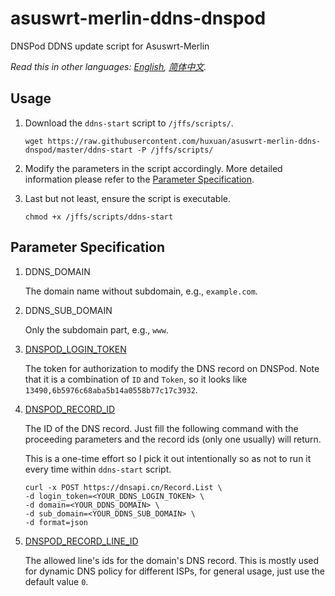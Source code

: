 # asuswrt-merlin-ddns-dnspod

DNSPod DDNS update script for Asuswrt-Merlin

*Read this in other languages: [English](README.md), [简体中文](README-zh.md).*

## Usage

1. Download the `ddns-start` script to `/jffs/scripts/`.

   ```shell
   wget https://raw.githubusercontent.com/huxuan/asuswrt-merlin-ddns-dnspod/master/ddns-start -P /jffs/scripts/
   ```

1. Modify the parameters in the script accordingly. More detailed information please refer to the [Parameter Specification](#Parameter-Specification).

1. Last but not least, ensure the script is executable.

   ```shell
   chmod +x /jffs/scripts/ddns-start
   ```

## Parameter Specification

1. DDNS_DOMAIN

   The domain name without subdomain, e.g., `example.com`.

1. DDNS_SUB_DOMAIN

   Only the subdomain part, e.g., `www`.

1. [DNSPOD_LOGIN_TOKEN](https://support.dnspod.cn/Kb/showarticle/tsid/227/)

   The token for authorization to modify the DNS record on DNSPod. Note that it is a combination of `ID` and `Token`, so it looks like `13490,6b5976c68aba5b14a0558b77c17c3932`.

1. [DNSPOD_RECORD_ID](https://www.dnspod.cn/docs/records.html#record-list)

   The ID of the DNS record. Just fill the following command with the proceeding parameters and the record ids (only one usually) will return.

   This is a one-time effort so I pick it out intentionally so as not to run it every time within `ddns-start` script.

   ```shell
   curl -x POST https://dnsapi.cn/Record.List \
   -d login_token=<YOUR_DDNS_LOGIN_TOKEN> \
   -d domain=<YOUR_DDNS_DOMAIN> \
   -d sub_domain=<YOUR_DDNS_SUB_DOMAIN> \
   -d format=json
   ```

1. [DNSPOD_RECORD_LINE_ID](https://www.dnspod.cn/docs/domains.html#record-line)

   The allowed line's ids for the domain's DNS record. This is mostly used for dynamic DNS policy for different ISPs, for general usage, just use the default value `0`.
